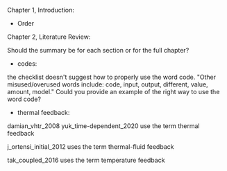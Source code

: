 Chapter 1, Introduction:

* Order

Chapter 2, Literature Review:

Should the summary be for each section or for the full chapter?

* codes:

the checklist doesn't suggest how to properly use the word code.
"Other misused/overused words include: code, input, output, different, value, amount, model."
Could you provide an example of the right way to use the word code?

* thermal feedback:

damian_vhtr_2008
yuk_time-dependent_2020
use the term thermal feedback

j_ortensi_initial_2012
uses the term thermal-fluid feedback

tak_coupled_2016
uses the term temperature feedback
